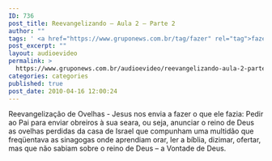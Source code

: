 ```yaml
---
ID: 736
post_title: Reevangelizando – Aula 2 – Parte 2
author: ""
tags: ' <a href="https://www.gruponews.com.br/tag/fazer" rel="tag">fazer</a>, <a href="https://www.gruponews.com.br/tag/fazia" rel="tag">fazia</a>, <a href="https://www.gruponews.com.br/tag/israel" rel="tag">israel</a>, <a href="https://www.gruponews.com.br/tag/orar" rel="tag">orar</a>, <a href="https://www.gruponews.com.br/tag/seara" rel="tag">seara</a>'
post_excerpt: ""
layout: audioevideo
permalink: >
  https://www.gruponews.com.br/audioevideo/reevangelizando-aula-2-parte-2
categories: categories
published: true
post_date: 2010-04-16 12:00:24
---
```

Reevangelização de Ovelhas - Jesus nos envia a fazer o que ele fazia: Pedir ao Pai para enviar obreiros à sua seara, ou seja, anunciar o reino de Deus as ovelhas perdidas da casa de Israel que compunham uma multidão que freqüentava as sinagogas onde aprendiam orar, ler a bíblia, dizimar, ofertar, mas que não sabiam sobre o reino de Deus – a Vontade de Deus.